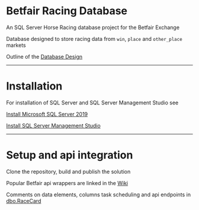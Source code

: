 # Betfair Racing Database

An SQL Server Horse Racing database project for the Betfair Exchange

Database designed to store racing data from `win`, `place` and `other_place` markets

Outline of the [Database Design](https://github.com/Deruzala/Betfair-Racing-Database/wiki/Database-Design)

***
# Installation

For installation of SQL Server and SQL Server Management Studio see

[Install Microsoft SQL Server 2019](https://www.microsoft.com/en-gb/sql-server/sql-server-downloads)

[Install SQL Server Management Studio](https://docs.microsoft.com/en-us/sql/ssms/download-sql-server-management-studio-ssms?redirectedfrom=MSDN&view=sql-server-ver15)

***

# Setup and api integration

Clone the repository, build and publish the solution

Popular Betfair api wrappers are linked in the [Wiki](https://github.com/Deruzala/Betfair-Racing-Database/wiki)

Comments on data elements, columns task scheduling and api endpoints in [dbo.RaceCard](https://github.com/Deruzala/Betfair-Racing-Database/blob/main/HorseRacing/dbo/Tables/RaceCard.sql)





